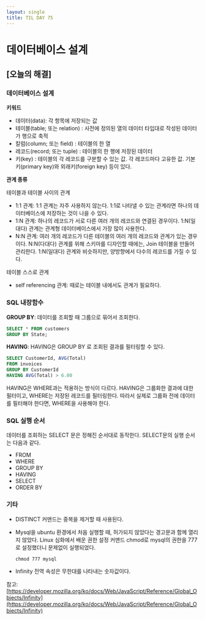 ```yaml
---
layout: single
title: TIL DAY 75
---
```

# 데이터베이스 설계

## [오늘의 해결]

### 데이터베이스 설계

**키워드**

- 데이터(data): 각 항목에 저장되는 값
- 테이블(table; 또는 relation) : 사전에 정의된 열의 데이터 타입대로 작성된 데이터가 행으로 축적
- 칼럼(column; 또는 field) : 테이블의 한 열
- 레코드(record; 또는 tuple) : 테이블의 한 행에 저장된 데이터
- 키(key) : 테이블의 각 레코드를 구분할 수 있는 값. 각 레코드마다 고유한 값. 기본키(primary key)와 외래키(foreign key) 등이 있다.

**관계 종류**

테이블과 테이블 사이의 관계

- 1:1 관계: 1:1 관계는 자주 사용하지 않는다. 1:1로 나타낼 수 있는 관계라면 하나의 데이터베이스에 저장하는 것이 나을 수 있다.
- 1:N 관계: 하나의 레코드가 서로 다른 여러 개의 레코드와 연결된 경우이다. 1:N(일대다) 관계는 관계형 데이터베이스에서 가장 많이 사용한다.
- N:N 관계: 여러 개의 레코드가 다른 테이블의 여러 개의 레코드와 관계가 있는 경우이다. N:N(다대다) 관계를 위해 스키마를 디자인할 때에는, Join 테이블을 만들어 관리한다. 1:N(일대다) 관계와 비슷하지만, 양방향에서 다수의 레코드를 가질 수 있다.

테이블 스스로 관계

- self referencing 관계: 때로는 테이블 내에서도 관계가 필요하다.

### SQL 내장함수

**GROUP BY**: 데이터를 조회할 때 그룹으로 묶어서 조회한다.

```sql
SELECT * FROM customers
GROUP BY State;
```

**HAVING**: HAVING은 GROUP BY 로 조회된 결과를 필터링할 수 있다.

```sql
SELECT CustomerId, AVG(Total)
FROM invoices
GROUP BY CustomerId
HAVING AVG(Total) > 6.00
```

HAVING은 WHERE과는 적용하는 방식이 다르다. HAVING은 그룹화한 결과에 대한 필터이고, WHERE는 저장된 레코드를 필터링한다. 따라서 실제로 그룹화 전에 데이터를 필터해야 한다면, WHERE을 사용해야 한다.

### SQL 실행 순서

데이터를 조회하는 SELECT 문은 정해진 순서대로 동작한다. SELECT문의 실행 순서는 다음과 같다.

- FROM
- WHERE
- GROUP BY
- HAVING
- SELECT
- ORDER BY

### 기타

- DISTINCT 커맨드는 중복을 제거할 때 사용된다.
- Mysql을 ubuntu 환경에서 처음 실행할 때, 허가되지 않았다는 경고문과 함께 열리지 않았다. Linux 심화에서 배운 권한 설정 커맨드 chmod로 mysql의 권한을 777로 설정했더니 문제없이 실행되었다.
    
    `chmod 777 mysql`
    
- Infinity 전역 속성은 무한대를 나타내는 숫자값이다.

참고: [https://developer.mozilla.org/ko/docs/Web/JavaScript/Reference/Global_Objects/Infinity](https://developer.mozilla.org/ko/docs/Web/JavaScript/Reference/Global_Objects/Infinity)
